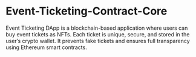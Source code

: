 # Event-Ticketing-Contract-Core
Event Ticketing DApp is a blockchain-based application where users can buy event tickets as NFTs. Each ticket is unique, secure, and stored in the user’s crypto wallet. It prevents fake tickets and ensures full transparency using Ethereum smart contracts.
